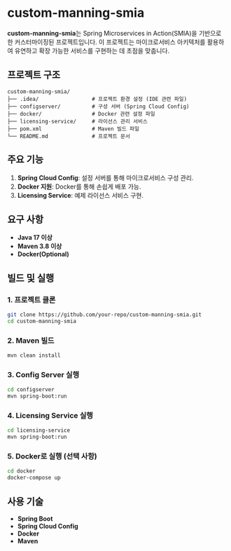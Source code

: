 # custom-manning-smia

**custom-manning-smia**는 Spring Microservices in Action(SMIA)을 기반으로 한 커스터마이징된 프로젝트입니다. 이 프로젝트는 마이크로서비스 아키텍처를 활용하여 유연하고 확장 가능한 서비스를 구현하는 데 초점을 맞춥니다.

## 프로젝트 구조

```
custom-manning-smia/
├── .idea/                 # 프로젝트 환경 설정 (IDE 관련 파일)
├── configserver/          # 구성 서버 (Spring Cloud Config)
├── docker/                # Docker 관련 설정 파일
├── licensing-service/     # 라이선스 관리 서비스
├── pom.xml                # Maven 빌드 파일
└── README.md              # 프로젝트 문서
```

## 주요 기능

1. **Spring Cloud Config**: 설정 서버를 통해 마이크로서비스 구성 관리.
2. **Docker 지원**: Docker를 통해 손쉽게 배포 가능.
3. **Licensing Service**: 예제 라이선스 서비스 구현.

## 요구 사항

- **Java 17 이상**
- **Maven 3.8 이상**
- **Docker(Optional)**

## 빌드 및 실행

### 1. 프로젝트 클론

```bash
git clone https://github.com/your-repo/custom-manning-smia.git
cd custom-manning-smia
```

### 2. Maven 빌드

```bash
mvn clean install
```

### 3. Config Server 실행

```bash
cd configserver
mvn spring-boot:run
```

### 4. Licensing Service 실행

```bash
cd licensing-service
mvn spring-boot:run
```

### 5. Docker로 실행 (선택 사항)

```bash
cd docker
docker-compose up
```

## 사용 기술

- **Spring Boot**
- **Spring Cloud Config**
- **Docker**
- **Maven**
